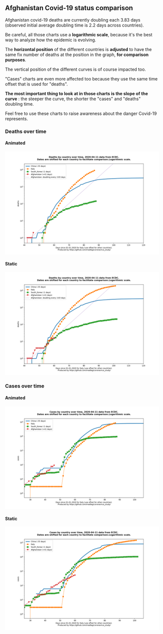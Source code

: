 ## Afghanistan Covid-19 status comparison 

Afghanistan covid-19 deaths are currently doubling each 3.83 days (observed initial average doubling time is 2.2 days across countries).



Be careful, all those charts use a **logarithmic scale**, because it's the best way to analyze how the epidemic is evolving.
 
The **horizontal position** of the different countries is **adjusted** to have the same fix number of deaths at the position in the graph, **for comparison purposes**.

The vertical position of the different curves is of course impacted too.

"Cases" charts are even more affected too because they use the same time offset that is used for "deaths".

**The most important thing to look at in those charts is the slope of the curve** : the steeper the curve, the shorter the "cases" and "deaths" doubling time.

Feel free to use these charts to raise awareness about the danger Covid-19 represents. 


 
### Deaths over time
 
#### Animated
![Afghanistan covid-19 deaths animated chart](https://raw.githubusercontent.com/madlag/coronavirus_study/master/notebooks/graphs/2020-04-11/countries/Afghanistan/2020-04-11_Afghanistan_deaths.gif "Afghanistan covid-19 deaths animated chart")   
 
#### Static
![Afghanistan covid-19 deaths static chart](https://raw.githubusercontent.com/madlag/coronavirus_study/master/notebooks/graphs/2020-04-11/countries/Afghanistan/2020-04-11_Afghanistan_deaths.png "Afghanistan covid-19 deaths static chart")   

 
### Cases over time
 
#### Animated
![Afghanistan covid-19 cases animated chart](https://raw.githubusercontent.com/madlag/coronavirus_study/master/notebooks/graphs/2020-04-11/countries/Afghanistan/2020-04-11_Afghanistan_cases.gif "Afghanistan covid-19 cases animated chart")   
 
#### Static
![Afghanistan covid-19 cases static chart](https://raw.githubusercontent.com/madlag/coronavirus_study/master/notebooks/graphs/2020-04-11/countries/Afghanistan/2020-04-11_Afghanistan_cases.png "Afghanistan covid-19 cases static chart")   

